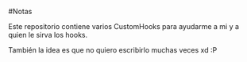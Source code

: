 #Notas


Este repositorio contiene varios CustomHooks para ayudarme a mi y a quien le sirva los hooks.


También la idea es que no quiero escribirlo muchas veces xd :P